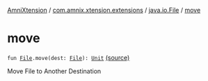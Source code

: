 [AmniXtension](../../index.md) / [com.amnix.xtension.extensions](../index.md) / [java.io.File](index.md) / [move](./move.md)

# move

`fun `[`File`](http://docs.oracle.com/javase/6/docs/api/java/io/File.html)`.move(dest: `[`File`](http://docs.oracle.com/javase/6/docs/api/java/io/File.html)`): `[`Unit`](https://kotlinlang.org/api/latest/jvm/stdlib/kotlin/-unit/index.html) [(source)](https://github.com/AmniX/AmniXTension/tree/master/AmniXtension/src/main/java/com/amnix/xtension/extensions/FileExtensions.kt#L57)

Move File to Another Destination

